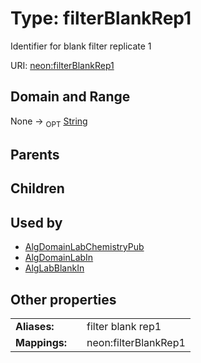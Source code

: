 
# Type: filterBlankRep1


Identifier for blank filter replicate 1

URI: [neon:filterBlankRep1](https://data.neonscience.org/filterBlankRep1)


## Domain and Range

None ->  <sub>OPT</sub> [String](types/String.md)

## Parents


## Children


## Used by

 * [AlgDomainLabChemistryPub](AlgDomainLabChemistryPub.md)
 * [AlgDomainLabIn](AlgDomainLabIn.md)
 * [AlgLabBlankIn](AlgLabBlankIn.md)

## Other properties

|  |  |  |
| --- | --- | --- |
| **Aliases:** | | filter blank rep1 |
| **Mappings:** | | neon:filterBlankRep1 |

